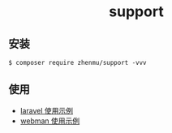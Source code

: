 <h1 style="text-align: center;"> support </h1>

## 安装

```shell
$ composer require zhenmu/support -vvv
```


## 使用

- [laravel 使用示例](/LaravelReadme.md)
- [webman 使用示例](/WebmanReadme.md)
